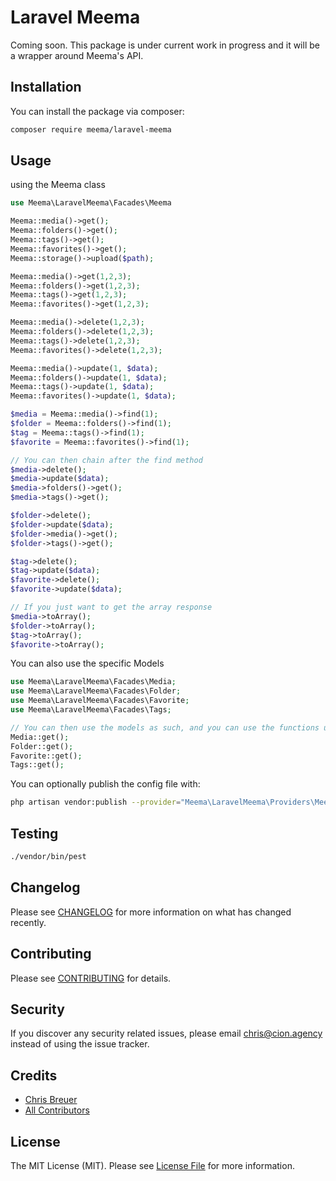 # Laravel Meema

Coming soon. This package is under current work in progress and it will be a wrapper around Meema's API.

## Installation

You can install the package via composer:

```bash
composer require meema/laravel-meema
```

## Usage

using the Meema class

``` php
use Meema\LaravelMeema\Facades\Meema

Meema::media()->get();
Meema::folders()->get();
Meema::tags()->get();
Meema::favorites()->get();
Meema::storage()->upload($path);

Meema::media()->get(1,2,3);
Meema::folders()->get(1,2,3);
Meema::tags()->get(1,2,3);
Meema::favorites()->get(1,2,3);

Meema::media()->delete(1,2,3);
Meema::folders()->delete(1,2,3);
Meema::tags()->delete(1,2,3);
Meema::favorites()->delete(1,2,3);

Meema::media()->update(1, $data);
Meema::folders()->update(1, $data);
Meema::tags()->update(1, $data);
Meema::favorites()->update(1, $data);

$media = Meema::media()->find(1);
$folder = Meema::folders()->find(1);
$tag = Meema::tags()->find(1);
$favorite = Meema::favorites()->find(1);

// You can then chain after the find method
$media->delete();
$media->update($data);
$media->folders()->get();
$media->tags()->get();

$folder->delete();
$folder->update($data);
$folder->media()->get();
$folder->tags()->get();

$tag->delete();
$tag->update($data);
$favorite->delete();
$favorite->update($data);

// If you just want to get the array response
$media->toArray();
$folder->toArray();
$tag->toArray();
$favorite->toArray();
```

You can also use the specific Models

```php
use Meema\LaravelMeema\Facades\Media;
use Meema\LaravelMeema\Facades\Folder;
use Meema\LaravelMeema\Facades\Favorite;
use Meema\LaravelMeema\Facades\Tags;

// You can then use the models as such, and you can use the functions used above.
Media::get();
Folder::get();
Favorite::get();
Tags::get();
```

You can optionally publish the config file with:

```bash
php artisan vendor:publish --provider="Meema\LaravelMeema\Providers\MeemaServiceProvider" --tag="config"
```

## Testing

``` bash
./vendor/bin/pest
```

## Changelog

Please see [CHANGELOG](CHANGELOG.md) for more information on what has changed recently.

## Contributing

Please see [CONTRIBUTING](CONTRIBUTING.md) for details.

## Security

If you discover any security related issues, please email chris@cion.agency instead of using the issue tracker.

## Credits

- [Chris Breuer](https://github.com/Chris1904)
- [All Contributors](../../contributors)

## License

The MIT License (MIT). Please see [License File](LICENSE.md) for more information.
